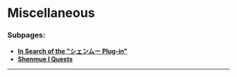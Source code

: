 # Miscellaneous

### Subpages:

* [**In Search of the "シェンムー Plug-in"**](https://github.com/Shenmue-Mods/Shenmue-Mods/blob/master/Miscellaneous/In_Search_of_Shenmue_Plugin.md)
* [**Shenmue I Quests**](https://github.com/Shenmue-Mods/Shenmue-Mods/blob/master/Miscellaneous/Shenmue_I_Quests.md)

***


